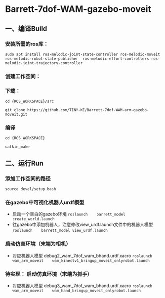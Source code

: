 # Barrett-7dof-WAM-gazebo-moveit

## 一、编译Build

### 安装所需的ros库：
```
sudo apt install ros-melodic-joint-state-controller ros-melodic-moveit  ros-melodic-robot-state-publisher  ros-melodic-effort-controllers ros-melodic-joint-trajectory-controller
```

### 创建工作空间：

### 下载：
```cd {ROS_WORKSPACE}/src```

```git clone https://github.com/TINY-KE/Barrett-7dof-WAM-arm-gazebo-moveit.git```

### 编译
```
cd {ROS_WORKSPACE}
```
```
catkin_make
```


## 二、运行Run
### 添加工作空间的路径
```source devel/setup.bash ```

### 在gazebo中可视化机器人urdf模型
+ 启动一个空白的gazebo环境
```roslaunch    barrett_model  create_world.launch  ```
+ 往gazebo中添加机器人，注意修改view_urdf.launch文件中的机器人模型
```roslaunch    barrett_model view_urdf.launch  ```


### 启动仿真环境（末端为相机）
+ 对应机器人模型 debug2_wam_7dof_wam_bhand.urdf.xacro
```roslaunch    wam_arm_moveit    wam_kinectv1_bringup_moveit_onlyrobot.launch ```




### 待实现： 启动仿真环境（末端为抓手）
+ 对应机器人模型 debug3_wam_7dof_wam_bhand.urdf.xacro
```roslaunch    wam_arm_moveit    wam_hand_bringup_moveit_onlyrobot.launch ```

